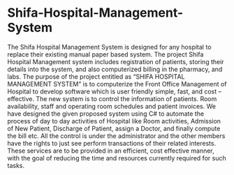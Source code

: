 # Shifa-Hospital-Management-System
The Shifa Hospital Management System is designed for any hospital to replace their existing manual paper based system. The project Shifa Hospital Management system includes registration of patients, storing their details into the system, and also computerized billing in the pharmacy, and labs. The purpose of the project entitled as “SHIFA HOSPITAL MANAGEMENT SYSTEM” is to computerize the Front Office Management of Hospital to develop software which is user friendly simple, fast, and cost – effective. The new system is to control the information of patients. Room availability, staff and operating room schedules and patient invoices. We have designed the given proposed system using C# to automate the process of day to day activities of Hospital like Room activities, Admission of New Patient, Discharge of Patient, assign a Doctor, and finally compute the bill etc. All the control is under the administrator and the other members have the rights to just see perform transactions of their related interests. These services are to be provided in an efficient, cost effective manner, with the goal of reducing the time and resources currently required for such tasks.

